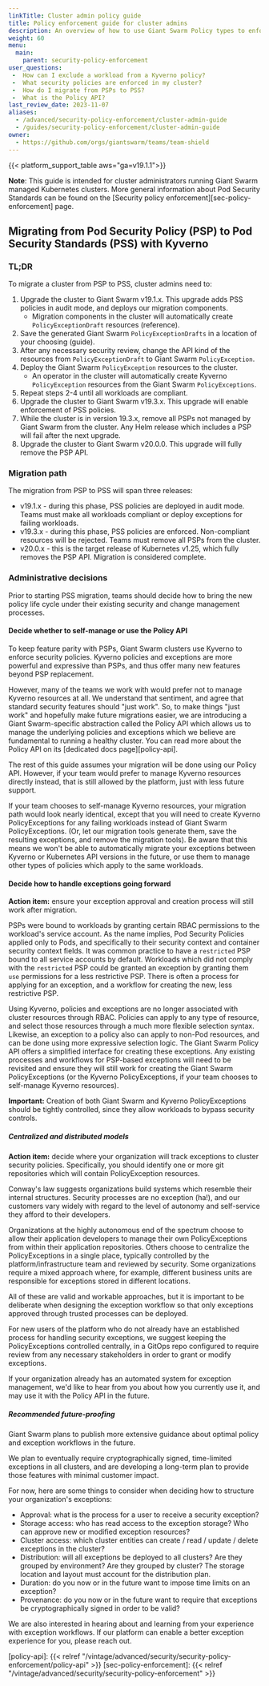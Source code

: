 ```yaml
---
linkTitle: Cluster admin policy guide
title: Policy enforcement guide for cluster admins
description: An overview of how to use Giant Swarm Policy types to enforce cluster security and best practices.
weight: 60
menu:
  main:
    parent: security-policy-enforcement
user_questions:
 -  How can I exclude a workload from a Kyverno policy?
 -  What security policies are enforced in my cluster?
 -  How do I migrate from PSPs to PSS?
 -  What is the Policy API?
last_review_date: 2023-11-07
aliases:
  - /advanced/security-policy-enforcement/cluster-admin-guide
  - /guides/security-policy-enforcement/cluster-admin-guide
owner:
  - https://github.com/orgs/giantswarm/teams/team-shield
---
```


{{< platform_support_table aws="ga=v19.1.1">}}

__Note__: This guide is intended for cluster administrators running Giant Swarm managed Kubernetes clusters. More general information about Pod Security Standards can be found on the [Security policy enforcement][sec-policy-enforcement] page.

## Migrating from Pod Security Policy (PSP) to Pod Security Standards (PSS) with Kyverno

### TL;DR

To migrate a cluster from PSP to PSS, cluster admins need to:

1. Upgrade the cluster to Giant Swarm v19.1.x. This upgrade adds PSS policies in audit mode, and deploys our migration components.
    - Migration components in the cluster will automatically create `PolicyExceptionDraft` resources (reference).
2. Save the generated Giant Swarm `PolicyExceptionDrafts` in a location of your choosing (guide).
3. After any necessary security review, change the API kind of the resources from `PolicyExceptionDraft` to Giant Swarm `PolicyException`.
4. Deploy the Giant Swarm `PolicyException` resources to the cluster.
    - An operator in the cluster will automatically create Kyverno `PolicyException` resources from the Giant Swarm `PolicyExceptions`.
5. Repeat steps 2-4 until all workloads are compliant.
6. Upgrade the cluster to Giant Swarm v19.3.x. This upgrade will enable enforcement of PSS policies.
7. While the cluster is in version 19.3.x, remove all PSPs not managed by Giant Swarm from the cluster. Any Helm release which includes a PSP will fail after the next upgrade.
8. Upgrade the cluster to Giant Swarm v20.0.0. This upgrade will fully remove the PSP API.

### Migration path

The migration from PSP to PSS will span three releases:

- v19.1.x - during this phase, PSS policies are deployed in audit mode. Teams must make all workloads compliant or deploy exceptions for failing workloads.
- v19.3.x - during this phase, PSS policies are enforced. Non-compliant resources will be rejected. Teams must remove all PSPs from the cluster.
- v20.0.x - this is the target release of Kubernetes v1.25, which fully removes the PSP API. Migration is considered complete.

### Administrative decisions

Prior to starting PSS migration, teams should decide how to bring the new policy life cycle under their existing security and change management processes.

#### Decide whether to self-manage or use the Policy API

To keep feature parity with PSPs, Giant Swarm clusters use Kyverno to enforce security policies.
Kyverno policies and exceptions are more powerful and expressive than PSPs, and thus offer many new features beyond PSP replacement.

However, many of the teams we work with would prefer not to manage Kyverno resources at all.
We understand that sentiment, and agree that standard security features should "just work".
So, to make things "just work" and hopefully make future migrations easier, we are introducing a Giant Swarm-specific abstraction called the Policy API which allows us to manage the underlying policies and exceptions which we believe are fundamental to running a healthy cluster.
You can read more about the Policy API on its [dedicated docs page][policy-api].

The rest of this guide assumes your migration will be done using our Policy API. However, if your team would prefer to manage Kyverno resources directly instead, that is still allowed by the platform, just with less future support.

If your team chooses to self-manage Kyverno resources, your migration path would look nearly identical, except that you will need to create Kyverno PolicyExceptions for any failing workloads instead of Giant Swarm PolicyExceptions.
(Or, let our migration tools generate them, save the resulting exceptions, and remove the migration tools).
Be aware that this means we won't be able to automatically migrate your exceptions between Kyverno or Kubernetes API versions in the future, or use them to manage other types of policies which apply to the same workloads.

#### Decide how to handle exceptions going forward

**Action item:** ensure your exception approval and creation process will still work after migration.

PSPs were bound to workloads by granting certain RBAC permissions to the workload's service account.
As the name implies, Pod Security Policies applied only to Pods, and specifically to their security context and container security context fields.
It was common practice to have a `restricted` PSP bound to all service accounts by default.
Workloads which did not comply with the `restricted` PSP could be granted an exception by granting them `use` permissions for a less restrictive PSP.
There is often a process for applying for an exception, and a workflow for creating the new, less restrictive PSP.

Using Kyverno, policies and exceptions are no longer associated with cluster resources through RBAC.
Policies can apply to any type of resource, and select those resources through a much more flexible selection syntax.
Likewise, an exception to a policy also can apply to non-Pod resources, and can be done using more expressive selection logic.
The Giant Swarm Policy API offers a simplified interface for creating these exceptions.
Any existing processes and workflows for PSP-based exceptions will need to be revisited and ensure they will still work for creating the Giant Swarm PolicyExceptions (or the Kyverno PolicyExceptions, if your team chooses to self-manage Kyverno resources).

**Important:** Creation of both Giant Swarm and Kyverno PolicyExceptions should be tightly controlled, since they allow workloads to bypass security controls.

##### Centralized and distributed models

**Action item:** decide where your organization will track exceptions to cluster security policies. Specifically, you should identify one or more git repositories which will contain PolicyException resources.

Conway's law suggests organizations build systems which resemble their internal structures. Security processes are no exception (ha!), and our customers vary widely with regard to the level of autonomy and self-service they afford to their developers.

Organizations at the highly autonomous end of the spectrum choose to allow their application developers to manage their own PolicyExceptions from within their application repositories.
Others choose to centralize the PolicyExceptions in a single place, typically controlled by the platform/infrastructure team and reviewed by security.
Some organizations require a mixed approach where, for example, different business units are responsible for exceptions stored in different locations.

All of these are valid and workable approaches, but it is important to be deliberate when designing the exception workflow so that only exceptions approved through trusted processes can be deployed.

For new users of the platform who do not already have an established process for handling security exceptions, we suggest keeping the PolicyExceptions controlled centrally, in a GitOps repo configured to require review from any necessary stakeholders in order to grant or modify exceptions.

If your organization already has an automated system for exception management, we'd like to hear from you about how you currently use it, and may use it with the Policy API in the future.

##### Recommended future-proofing

Giant Swarm plans to publish more extensive guidance about optimal policy and exception workflows in the future.

We plan to eventually require cryptographically signed, time-limited exceptions in all clusters, and are developing a long-term plan to provide those features with minimal customer impact.

For now, here are some things to consider when deciding how to structure your organization's exceptions:

- Approval: what is the process for a user to receive a security exception?
- Storage access: who has read access to the exception storage? Who can approve new or modified exception resources?
- Cluster access: which cluster entities can create / read / update / delete exceptions in the cluster?
- Distribution: will all exceptions be deployed to all clusters? Are they grouped by environment? Are they grouped by cluster? The storage location and layout must account for the distribution plan.
- Duration: do you now or in the future want to impose time limits on an exception?
- Provenance: do you now or in the future want to require that exceptions be cryptographically signed in order to be valid?

We are also interested in hearing about and learning from your experience with exception workflows. If our platform can enable a better exception experience for you, please reach out.

[policy-api]: {{< relref "/vintage/advanced/security/security-policy-enforcement/policy-api" >}}
[sec-policy-enforcement]: {{< relref "/vintage/advanced/security/security-policy-enforcement" >}}
